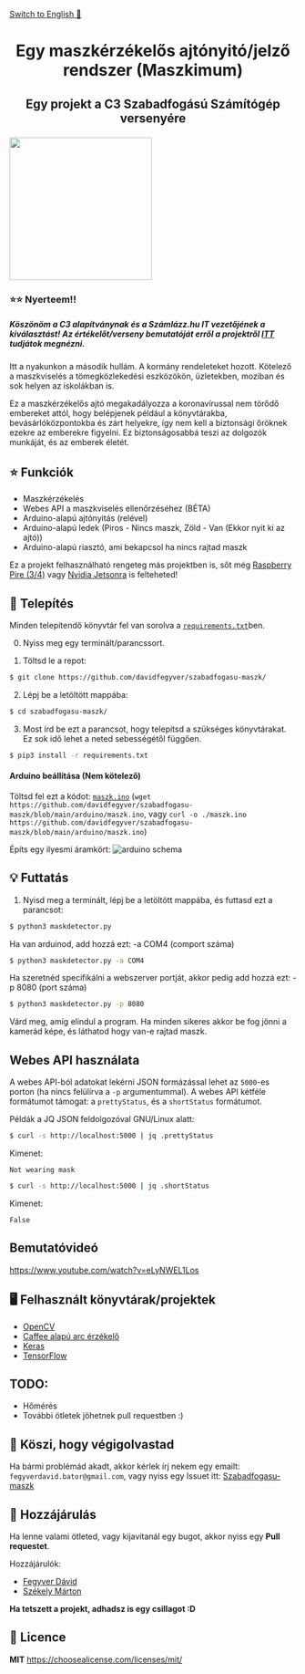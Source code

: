 [Switch to English :england:](https://github.com/davidfegyver/szabadfogasu-maszk/blob/main/README_English.md)
# <p align="center"> Egy maszkérzékelős ajtónyitó/jelző rendszer (Maszkimum) </p>

## <p align="center"> Egy projekt a  C3 Szabadfogású Számítógép versenyére<p>
<img src="https://github.com/davidfegyver/szabadfogasu-maszk/blob/main/c3verseny.png" width="250"/>

### :star::star: Nyerteem!!

##### Köszönöm a C3 alapítványnak és a Számlázz.hu IT vezetőjének a kiválasztást! Az értékelőt/verseny bemutatóját erről a projektről [ITT](https://verseny.c3.hu/2020/#nyertesek/FD) tudjátok megnézni.

Itt a nyakunkon a második hullám.
A kormány rendeleteket hozott. Kötelező a maszkviselés a tömegközlekedési eszközökön, üzletekben, moziban és sok helyen az iskolákban is.  

Ez a maszkérzékelős ajtó megakadályozza a koronavírussal nem törődő embereket attól, hogy belépjenek például a könyvtárakba, bevásárlóközpontokba és zárt helyekre, így nem kell a biztonsági őröknek ezekre az emberekre figyelni.
Ez biztonságosabbá teszi az dolgozók munkáját, és az emberek életét.


## :star: Funkciók
* Maszkérzékelés
* Webes API a maszkviselés ellenőrzéséhez (BÉTA)
* Arduino-alapú ajtónyitás (relével)
* Arduino-alapú ledek (Piros - Nincs maszk, Zöld - Van (Ekkor nyit ki az ajtó))
* Arduino-alapú riasztó, ami bekapcsol ha nincs rajtad maszk

Ez a projekt felhasználható rengeteg más projektben is, sőt még [Raspberry Pire (3/4)](https://www.raspberrypi.org/) vagy [Nvidia Jetsonra](https://www.nvidia.com/en-us/autonomous-machines/embedded-systems/jetson-nano/) is felteheted!

## :robot: Telepítés

Minden telepítendő könyvtár fel van sorolva a  [`requirements.txt`](https://github.com/davidfegyver/szabadfogasu-maszk/blob/main/requirements.txt)ben.

0. Nyiss meg egy terminált/parancssort.

1. Töltsd le a repot:
``` bash
$ git clone https://github.com/davidfegyver/szabadfogasu-maszk/
```

2. Lépj be a letöltött mappába:
``` bash
$ cd szabadfogasu-maszk/
```

3. Most írd be ezt a parancsot, hogy telepítsd a szükséges könyvtárakat. Ez sok idő lehet a neted sebességétől függően.
```bash
$ pip3 install -r requirements.txt
```
#### Arduino beállítása (Nem kötelező)
Töltsd fel ezt a kódot: [`maszk.ino`](https://github.com/davidfegyver/szabadfogasu-maszk/blob/main/arduino/maszk.ino) (`wget https://github.com/davidfegyver/szabadfogasu-maszk/blob/main/arduino/maszk.ino`, vagy `curl -o ./maszk.ino https://github.com/davidfegyver/szabadfogasu-maszk/blob/main/arduino/maszk.ino`)

Építs egy ilyesmi áramkört:
![arduino schema](https://github.com/davidfegyver/szabadfogasu-maszk/blob/main/arduino/schema.png)

## :bulb: Futtatás

1. Nyisd meg a terminált, lépj be a letöltött mappába, és futtasd ezt a parancsot:
```bash
$ python3 maskdetector.py
```
Ha van arduinod, add hozzá ezt: -a COM4 (comport száma)
```bash
$ python3 maskdetector.py -a COM4
```
Ha szeretnéd specifikálni a webszerver portját, akkor pedig add hozzá ezt: -p 8080 (port száma)
```bash
$ python3 maskdetector.py -p 8080
```

Várd meg, amíg elindul a program. Ha minden sikeres akkor be fog jönni a kamerád képe, és láthatod hogy van-e rajtad maszk.

## Webes API használata

A webes API-ból adatokat lekérni JSON formázással lehet az `5000`-es porton (ha nincs felülírva a `-p` argumentummal). A webes API kétféle formátumot támogat: a `prettyStatus`, és a `shortStatus` formátumot.

Példák a JQ JSON feldolgozóval GNU/Linux alatt:

```bash
$ curl -s http://localhost:5000 | jq .prettyStatus
```

Kimenet:

`Not wearing mask`

```bash
$ curl -s http://localhost:5000 | jq .shortStatus
```

Kimenet:

`False`

## Bemutatóvideó

https://www.youtube.com/watch?v=eLyNWEL1Los

## 🖥️ Felhasznált könyvtárak/projektek

- [OpenCV](https://opencv.org/)
- [Caffee alapú arc érzékelő](https://github.com/opencv/opencv/blob/3.4.0/samples/dnn/resnet_ssd_face_python.py)
- [Keras](https://keras.io/)
- [TensorFlow](https://www.tensorflow.org/)

## TODO:
  * Hőmérés
  * További ötletek jöhetnek pull requestben :)

## 🎉 Köszi, hogy végigolvastad

Ha bármi problémád akadt, akkor kérlek írj nekem egy emailt: `fegyverdavid.bator@gmail.com`, vagy nyiss egy Issuet itt: [Szabadfogasu-maszk](https://github.com/davidfegyver/szabadfogasu-maszk/issues)


## :handshake: Hozzájárulás

Ha lenne valami ötleted, vagy kijavítanál egy bugot, akkor nyiss egy **Pull requestet**.

Hozzájárulók:
- [Fegyver Dávid](https://github.com/davidfegyver)
- [Székely Márton](https://github.com/piciakk)

**Ha tetszett a projekt, adhadsz is egy csillagot :D**

## 📝 Licence

**MIT**
https://choosealicense.com/licenses/mit/
